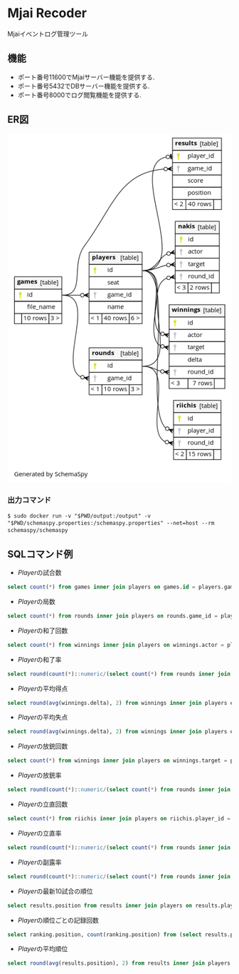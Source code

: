# Mjai Recoder
Mjaiイベントログ管理ツール

## 機能
- ポート番号11600でMjaiサーバー機能を提供する.
- ポート番号5432でDBサーバー機能を提供する.
- ポート番号8000でログ閲覧機能を提供する.

## ER図
![ER図](relationships.real.large.png)

### 出力コマンド
```shell
$ sudo docker run -v "$PWD/output:/output" -v "$PWD/schemaspy.properties:/schemaspy.properties" --net=host --rm schemaspy/schemaspy
```

## SQLコマンド例

- *Player*の試合数
```sql
select count(*) from games inner join players on games.id = players.game_id where players.name = 'Player';
```

- *Player*の局数
```sql
select count(*) from rounds inner join players on rounds.game_id = players.game_id where players.name = 'Player';
```

- *Player*の和了回数
```sql
select count(*) from winnings inner join players on winnings.actor = players.id where players.name = 'Player';
```

- *Player*の和了率
```sql
select round(count(*)::numeric/(select count(*) from rounds inner join players on rounds.game_id = players.game_id where players.name = 'Player'), 2) as ratio from winnings inner join players on winnings.actor = players.id where players.name = 'Player';
```

- *Player*の平均得点
```sql
select round(avg(winnings.delta), 2) from winnings inner join players on winnings.actor = players.id where players.name = 'Player';
```

- *Player*の平均失点
```sql
select round(avg(winnings.delta), 2) from winnings inner join players on winnings.actor != players.id and winnings.target = players.id where players.name = 'Player';
```

- *Player*の放銃回数
```sql
select count(*) from winnings inner join players on winnings.target = players.id where winnings.actor != players.id and players.name = 'Player';
```

- *Player*の放銃率
```sql
select round(count(*)::numeric/(select count(*) from rounds inner join players on rounds.game_id = players.game_id where players.name = 'Player'), 2) as ratio from winnings inner join players on winnings.target = players.id where winnings.actor != players.id and players.name = 'Player';
```

- *Player*の立直回数
```sql
select count(*) from riichis inner join players on riichis.player_id = players.id where players.name = 'Player';
```

- *Player*の立直率
```sql
select round(count(*)::numeric/(select count(*) from rounds inner join players on rounds.game_id = players.game_id where players.name = 'Player'), 2) from riichis inner join players on riichis.player_id = players.id where players.name = 'Player';
```

- *Player*の副露率
```sql
select round(count(*)::numeric/(select count(*) from rounds inner join players on rounds.game_id = players.game_id where players.name = 'Player'), 2) from (select distinct nakis.actor, nakis.round_id from nakis inner join players on nakis.actor = players.id where players.name = 'Player') as foo;
```

- *Player*の最新10試合の順位
```sql
select results.position from results inner join players on results.player_id = players.id where players.name = 'Player' order by results.game_id desc limit 10;
```

- *Player*の順位ごとの記録回数
```sql
select ranking.position, count(ranking.position) from (select results.position from results inner join players on results.player_id = players.id where players.name = 'Player') as ranking group by ranking.position order by ranking.position;
```

- *Player*の平均順位
```sql
select round(avg(results.position), 2) from results inner join players on results.player_id = players.id where players.name = 'Player';
```

